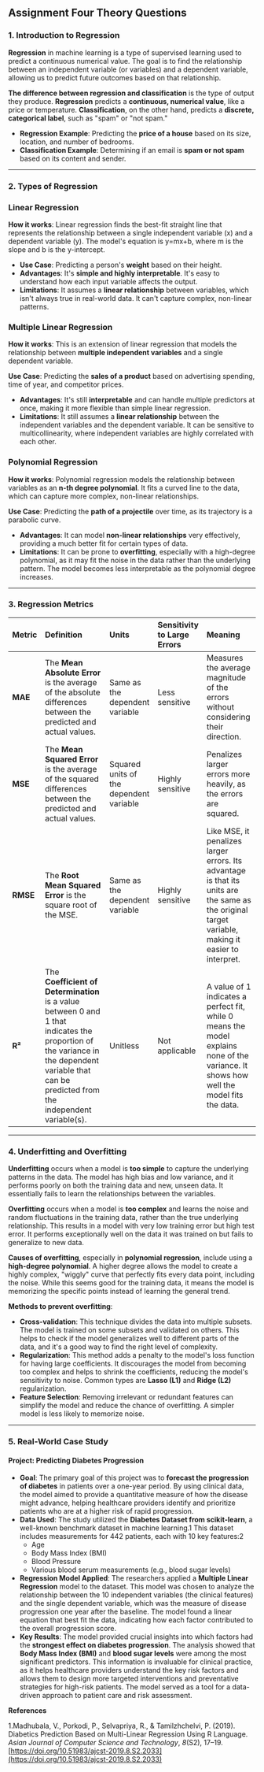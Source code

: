 

## **Assignment Four Theory Questions**

### **1\. Introduction to Regression**

**Regression** in machine learning is a type of supervised learning used to predict a continuous numerical value. The goal is to find the relationship between an independent variable (or variables) and a dependent variable, allowing us to predict future outcomes based on that relationship.

**The difference between regression and classification** is the type of output they produce. **Regression** predicts a **continuous, numerical value**, like a price or temperature. **Classification**, on the other hand, predicts a **discrete, categorical label**, such as "spam" or "not spam."

* **Regression Example**: Predicting the **price of a house** based on its size, location, and number of bedrooms.  
* **Classification Example**: Determining if an email is **spam or not spam** based on its content and sender.

---

### **2\. Types of Regression**

### **Linear Regression**

**How it works**: Linear regression finds the best-fit straight line that represents the relationship between a single independent variable (x) and a dependent variable (y). The model's equation is y=mx+b, where m is the slope and b is the y-intercept.

* **Use Case**: Predicting a person's **weight** based on their height.  
* **Advantages**: It's **simple and highly interpretable**. It's easy to understand how each input variable affects the output.  
* **Limitations**: It assumes a **linear relationship** between variables, which isn't always true in real-world data. It can't capture complex, non-linear patterns.

### **Multiple Linear Regression**

**How it works**: This is an extension of linear regression that models the relationship between **multiple independent variables** and a single dependent variable.

**Use Case**: Predicting the **sales of a product** based on advertising spending, time of year, and competitor prices.

* **Advantages**: It's still **interpretable** and can handle multiple predictors at once, making it more flexible than simple linear regression.  
* **Limitations**: It still assumes a **linear relationship** between the independent variables and the dependent variable. It can be sensitive to multicollinearity, where independent variables are highly correlated with each other.

### **Polynomial Regression**

**How it works**: Polynomial regression models the relationship between variables as an **n-th degree polynomial**. It fits a curved line to the data, which can capture more complex, non-linear relationships. 

**Use Case**: Predicting the **path of a projectile** over time, as its trajectory is a parabolic curve.

* **Advantages**: It can model **non-linear relationships** very effectively, providing a much better fit for certain types of data.  
* **Limitations**: It can be prone to **overfitting**, especially with a high-degree polynomial, as it may fit the noise in the data rather than the underlying pattern. The model becomes less interpretable as the polynomial degree increases.

---

### **3\. Regression Metrics**

| Metric | Definition | Units | Sensitivity to Large Errors | Meaning |
| :---- | :---- | :---- | :---- | :---- |
| **MAE** | The **Mean Absolute Error** is the average of the absolute differences between the predicted and actual values. | Same as the dependent variable | Less sensitive | Measures the average magnitude of the errors without considering their direction. |
| **MSE** | The **Mean Squared Error** is the average of the squared differences between the predicted and actual values. | Squared units of the dependent variable | Highly sensitive | Penalizes larger errors more heavily, as the errors are squared. |
| **RMSE** | The **Root Mean Squared Error** is the square root of the MSE. | Same as the dependent variable | Highly sensitive | Like MSE, it penalizes larger errors. Its advantage is that its units are the same as the original target variable, making it easier to interpret. |
| **R²** | The **Coefficient of Determination** is a value between 0 and 1 that indicates the proportion of the variance in the dependent variable that can be predicted from the independent variable(s). | Unitless | Not applicable | A value of 1 indicates a perfect fit, while 0 means the model explains none of the variance. It shows how well the model fits the data. |

---

### **4\. Underfitting and Overfitting**

**Underfitting** occurs when a model is **too simple** to capture the underlying patterns in the data. The model has high bias and low variance, and it performs poorly on both the training data and new, unseen data. It essentially fails to learn the relationships between the variables.

**Overfitting** occurs when a model is **too complex** and learns the noise and random fluctuations in the training data, rather than the true underlying relationship. This results in a model with very low training error but high test error. It performs exceptionally well on the data it was trained on but fails to generalize to new data.

**Causes of overfitting**, especially in **polynomial regression**, include using a **high-degree polynomial**. A higher degree allows the model to create a highly complex, "wiggly" curve that perfectly fits every data point, including the noise. While this seems good for the training data, it means the model is memorizing the specific points instead of learning the general trend.

**Methods to prevent overfitting**:

* **Cross-validation**: This technique divides the data into multiple subsets. The model is trained on some subsets and validated on others. This helps to check if the model generalizes well to different parts of the data, and it's a good way to find the right level of complexity.  
* **Regularization**: This method adds a penalty to the model's loss function for having large coefficients. It discourages the model from becoming too complex and helps to shrink the coefficients, reducing the model's sensitivity to noise. Common types are **Lasso (L1)** and **Ridge (L2)** regularization.  
* **Feature Selection**: Removing irrelevant or redundant features can simplify the model and reduce the chance of overfitting. A simpler model is less likely to memorize noise.

---

### 

### **5\. Real-World Case Study**

#### **Project: Predicting Diabetes Progression**

* **Goal**: The primary goal of this project was to **forecast the progression of diabetes** in patients over a one-year period. By using clinical data, the model aimed to provide a quantitative measure of how the disease might advance, helping healthcare providers identify and prioritize patients who are at a higher risk of rapid progression.  
* **Data Used**: The study utilized the **Diabetes Dataset from scikit-learn**, a well-known benchmark dataset in machine learning.1 This dataset includes measurements for 442 patients, each with 10 key features:2  
  * Age  
  * Body Mass Index (BMI)  
  * Blood Pressure  
  * Various blood serum measurements (e.g., blood sugar levels)  
* **Regression Model Applied**: The researchers applied a **Multiple Linear Regression** model to the dataset. This model was chosen to analyze the relationship between the 10 independent variables (the clinical features) and the single dependent variable, which was the measure of disease progression one year after the baseline. The model found a linear equation that best fit the data, indicating how each factor contributed to the overall progression score.  
* **Key Results**: The model provided crucial insights into which factors had the **strongest effect on diabetes progression**. The analysis showed that **Body Mass Index (BMI)** and **blood sugar levels** were among the most significant predictors. This information is invaluable for clinical practice, as it helps healthcare providers understand the key risk factors and allows them to design more targeted interventions and preventative strategies for high-risk patients. The model served as a tool for a data-driven approach to patient care and risk assessment.


**References**

  1.Madhubala, V., Porkodi, P., Selvapriya, R., & Tamilzhchelvi, P. (2019). Diabetics Prediction Based on Multi-Linear Regression Using R Language. *Asian Journal of Computer Science and Technology*, *8*(S2), 17–19. [https://doi.org/10.51983/ajcst-2019.8.S2.2033](https://doi.org/10.51983/ajcst-2019.8.S2.2033)

